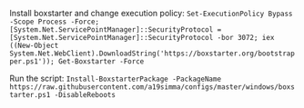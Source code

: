 Install boxstarter and change execution policy:
`Set-ExecutionPolicy Bypass -Scope Process -Force; [System.Net.ServicePointManager]::SecurityProtocol = [System.Net.ServicePointManager]::SecurityProtocol -bor 3072; iex ((New-Object System.Net.WebClient).DownloadString('https://boxstarter.org/bootstrapper.ps1')); Get-Boxstarter -Force`

Run the script:
`Install-BoxstarterPackage -PackageName https://raw.githubusercontent.com/a19simma/configs/master/windows/boxstarter.ps1 -DisableReboots`
